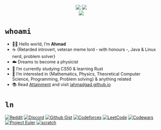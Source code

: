 <p align="center">
  <img src="https://raw.githubusercontent.com/iahmadgad/iahmadgad/main/files/Ghaza/badge0.png"> 
  <a href="https://projecteuler.net/progress=0xAhmad"><img src="https://projecteuler.net/profile/0xAhmad.png"></a><br>
  <a href="https://www.codewars.com/users/0xAhmad"><img src="https://www.codewars.com/users/0xAhmad/badges/micro"></a>
</p>

# `whoami`
- 👋🏼 Hello world, I’m **Ahmad**
- ☕ {Retarded introvert, veteran meme lord - with honours -, Java & Linux nerd, problem solver} 
- ☁️ Dreams to become a physicist
- 🌱 I’m currently studying CS50 & learning Rust
- 👀 I’m interested in {Mathematics, Physics, Theoretical Computer Science, Programming, Problem solving} & anything related
- 📚 Read [Attainment](https://github.com/iahmadgad/iahmadgad/blob/main/attainment.md) and visit [iahmadgad.github.io](https://iahmadgad.github.io)

# `ln`
[![Reddit](https://img.shields.io/badge/Reddit-black?style=flat-square&logo=Reddit)](https://www.reddit.com/user/iAhmadGad)
[![Discord](https://img.shields.io/badge/Discord-black?style=flat-square&logo=Discord)](https://discord.com/users/580785454782218270)
[![Github Gist](https://img.shields.io/badge/Github_Gist-black?style=flat-square&logo=Github)](https://gist.github.com/iAhmadGad)
[![Codeforces](https://img.shields.io/badge/Codeforces-black?style=flat-square&logo=Codeforces)](https://codeforces.com/profile/iAhmadGad)
[![LeetCode](https://img.shields.io/badge/LeetCode-black?style=flat-square&logo=LeetCode)](https://leetcode.com/iAhmadGad)
[![Codewars](https://img.shields.io/badge/Codewars-black?style=flat-square&logo=Codewars)](https://www.codewars.com/users/0xAhmad)
[![Project Euler](https://img.shields.io/badge/Project_Euler-black?style=flat-square)](https://projecteuler.net/progress=0xAhmad)
[![scratch](https://img.shields.io/badge/Scratch-black?style=flat-square&logo=Scratch)](https://projecteuler.net/progress=iAhmadGad)
